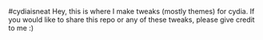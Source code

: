 #cydiaisneat
Hey, this is where I make tweaks (mostly themes) for cydia. 
If you would like to share this repo or any of these tweaks, please give credit to me :)
